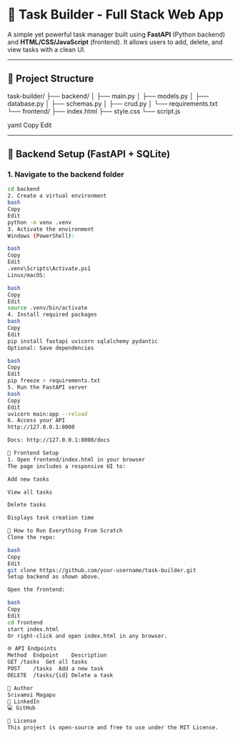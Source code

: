 # 🧩 Task Builder - Full Stack Web App

A simple yet powerful task manager built using **FastAPI** (Python backend) and **HTML/CSS/JavaScript** (frontend). It allows users to add, delete, and view tasks with a clean UI.

---

## 📁 Project Structure

task-builder/
├── backend/
│ ├── main.py
│ ├── models.py
│ ├── database.py
│ ├── schemas.py
│ ├── crud.py
│ └── requirements.txt
└── frontend/
├── index.html
├── style.css
└── script.js

yaml
Copy
Edit

---

## 🔧 Backend Setup (FastAPI + SQLite)

### 1. Navigate to the backend folder
```bash
cd backend
2. Create a virtual environment
bash
Copy
Edit
python -m venv .venv
3. Activate the environment
Windows (PowerShell):

bash
Copy
Edit
.venv\Scripts\Activate.ps1
Linux/macOS:

bash
Copy
Edit
source .venv/bin/activate
4. Install required packages
bash
Copy
Edit
pip install fastapi uvicorn sqlalchemy pydantic
Optional: Save dependencies

bash
Copy
Edit
pip freeze > requirements.txt
5. Run the FastAPI server
bash
Copy
Edit
uvicorn main:app --reload
6. Access your API
http://127.0.0.1:8000

Docs: http://127.0.0.1:8000/docs

🎨 Frontend Setup
1. Open frontend/index.html in your browser
The page includes a responsive UI to:

Add new tasks

View all tasks

Delete tasks

Displays task creation time

🚀 How to Run Everything From Scratch
Clone the repo:

bash
Copy
Edit
git clone https://github.com/your-username/task-builder.git
Setup backend as shown above.

Open the frontend:

bash
Copy
Edit
cd frontend
start index.html
Or right-click and open index.html in any browser.

🌐 API Endpoints
Method	Endpoint	Description
GET	/tasks	Get all tasks
POST	/tasks	Add a new task
DELETE	/tasks/{id}	Delete a task

👤 Author
Srivamsi Magapu
📌 LinkedIn
💻 GitHub

📄 License
This project is open-source and free to use under the MIT License.
